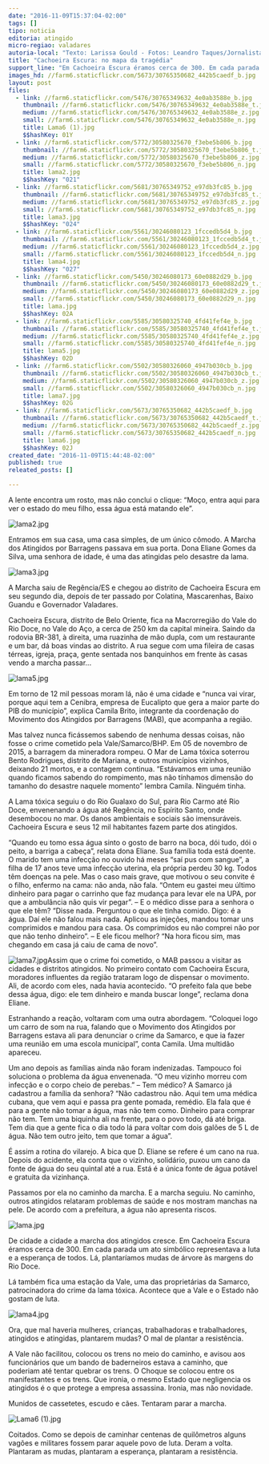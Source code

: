 ```yaml
---
date: "2016-11-09T15:37:04-02:00"
tags: []
tipo: noticia
editoria: atingido
micro-regiao: valadares
autoria-local: "Texto: Larissa Gould - Fotos: Leandro Taques/Jornalistas Livres"
title: "Cachoeira Escura: no mapa da tragédia"
support_line: "Em Cachoeira Escura éramos cerca de 300. Em cada parada um ato simbólico representava a luta e a esperança de todos. Lá, plantaríamos mudas de árvore às margens do Rio Doce."
images_hd: //farm6.staticflickr.com/5673/30765350682_442b5caedf_b.jpg
layout: post
files:
  - link: //farm6.staticflickr.com/5476/30765349632_4e0ab3588e_b.jpg
    thumbnail: //farm6.staticflickr.com/5476/30765349632_4e0ab3588e_t.jpg
    medium: //farm6.staticflickr.com/5476/30765349632_4e0ab3588e_z.jpg
    small: //farm6.staticflickr.com/5476/30765349632_4e0ab3588e_n.jpg
    title: Lama6 (1).jpg
    $$hashKey: 01Y
  - link: //farm6.staticflickr.com/5772/30580325670_f3ebe5b806_b.jpg
    thumbnail: //farm6.staticflickr.com/5772/30580325670_f3ebe5b806_t.jpg
    medium: //farm6.staticflickr.com/5772/30580325670_f3ebe5b806_z.jpg
    small: //farm6.staticflickr.com/5772/30580325670_f3ebe5b806_n.jpg
    title: lama2.jpg
    $$hashKey: "021"
  - link: //farm6.staticflickr.com/5681/30765349752_e97db3fc85_b.jpg
    thumbnail: //farm6.staticflickr.com/5681/30765349752_e97db3fc85_t.jpg
    medium: //farm6.staticflickr.com/5681/30765349752_e97db3fc85_z.jpg
    small: //farm6.staticflickr.com/5681/30765349752_e97db3fc85_n.jpg
    title: lama3.jpg
    $$hashKey: "024"
  - link: //farm6.staticflickr.com/5561/30246080123_1fccedb5d4_b.jpg
    thumbnail: //farm6.staticflickr.com/5561/30246080123_1fccedb5d4_t.jpg
    medium: //farm6.staticflickr.com/5561/30246080123_1fccedb5d4_z.jpg
    small: //farm6.staticflickr.com/5561/30246080123_1fccedb5d4_n.jpg
    title: lama4.jpg
    $$hashKey: "027"
  - link: //farm6.staticflickr.com/5450/30246080173_60e0882d29_b.jpg
    thumbnail: //farm6.staticflickr.com/5450/30246080173_60e0882d29_t.jpg
    medium: //farm6.staticflickr.com/5450/30246080173_60e0882d29_z.jpg
    small: //farm6.staticflickr.com/5450/30246080173_60e0882d29_n.jpg
    title: lama.jpg
    $$hashKey: 02A
  - link: //farm6.staticflickr.com/5585/30580325740_4fd41fef4e_b.jpg
    thumbnail: //farm6.staticflickr.com/5585/30580325740_4fd41fef4e_t.jpg
    medium: //farm6.staticflickr.com/5585/30580325740_4fd41fef4e_z.jpg
    small: //farm6.staticflickr.com/5585/30580325740_4fd41fef4e_n.jpg
    title: lama5.jpg
    $$hashKey: 02D
  - link: //farm6.staticflickr.com/5502/30580326060_4947b030cb_b.jpg
    thumbnail: //farm6.staticflickr.com/5502/30580326060_4947b030cb_t.jpg
    medium: //farm6.staticflickr.com/5502/30580326060_4947b030cb_z.jpg
    small: //farm6.staticflickr.com/5502/30580326060_4947b030cb_n.jpg
    title: lama7.jpg
    $$hashKey: 02G
  - link: //farm6.staticflickr.com/5673/30765350682_442b5caedf_b.jpg
    thumbnail: //farm6.staticflickr.com/5673/30765350682_442b5caedf_t.jpg
    medium: //farm6.staticflickr.com/5673/30765350682_442b5caedf_z.jpg
    small: //farm6.staticflickr.com/5673/30765350682_442b5caedf_n.jpg
    title: lama6.jpg
    $$hashKey: 02J
created_date: "2016-11-09T15:44:48-02:00"
published: true
releated_posts: []

---
```

<p>A lente encontra um rosto, mas n&atilde;o conclui o clique: &ldquo;Mo&ccedil;o, entra aqui para ver o estado do meu filho, essa &aacute;gua est&aacute; matando ele&rdquo;.</p>

<p><img alt="lama2.jpg" src="//farm6.staticflickr.com/5772/30580325670_f3ebe5b806_b.jpg" /></p>

<p>Entramos em sua casa, uma casa simples, de um &uacute;nico c&ocirc;modo. A Marcha dos Atingidos por Barragens passava em sua porta. Dona Eliane Gomes da Silva, uma senhora de idade, &eacute; uma das atingidas pelo desastre da lama.</p>

<p><img alt="lama3.jpg" src="//farm6.staticflickr.com/5681/30765349752_e97db3fc85_b.jpg" /></p>

<p>A Marcha saiu de Reg&ecirc;ncia/ES e chegou ao distrito de Cachoeira Escura em seu segundo dia, depois de ter passado por Colatina, Mascarenhas, Baixo Guandu e Governador Valadares.</p>

<p>Cachoeira Escura, distrito de Belo Oriente, fica na Macrorregi&atilde;o do Vale do Rio Doce, no Vale do A&ccedil;o, a cerca de 250 km da capital mineira. Saindo da rodovia BR-381, &agrave; direita, uma ruazinha de m&atilde;o dupla, com um restaurante e um bar, d&aacute; boas vindas ao distrito. A rua segue com uma fileira de casas t&eacute;rreas, igreja, pra&ccedil;a, gente sentada nos banquinhos em frente &agrave;s casas vendo a marcha passar...</p>

<p><img alt="lama5.jpg" src="//farm6.staticflickr.com/5585/30580325740_4fd41fef4e_b.jpg" /></p>

<p>Em torno de 12 mil pessoas moram l&aacute;, n&atilde;o &eacute; uma cidade e &ldquo;nunca vai virar, porque aqui tem a Cenibra, empresa de Eucalipto que gera a maior parte do PIB do munic&iacute;pio&rdquo;, explica Camila Brito, integrante da coordena&ccedil;&atilde;o do Movimento dos Atingidos por Barragens (MAB), que acompanha a regi&atilde;o.</p>

<p>Mas talvez nunca fic&aacute;ssemos sabendo de nenhuma dessas coisas, n&atilde;o fosse o crime cometido pela Vale/Samarco/BHP. Em 05 de novembro de 2015, a barragem da mineradora rompeu. O Mar de Lama t&oacute;xica soterrou Bento Rodrigues, distrito de Mariana, e outros munic&iacute;pios vizinhos, deixando 21 mortos, e a contagem continua. &ldquo;Est&aacute;vamos em uma reuni&atilde;o quando ficamos sabendo do rompimento, mas n&atilde;o t&iacute;nhamos dimens&atilde;o do tamanho do desastre naquele momento&rdquo; lembra Camila. Ningu&eacute;m tinha.</p>

<p>A Lama t&oacute;xica seguiu o do Rio Gualaxo do Sul, para Rio Carmo at&eacute; Rio Doce, envenenando a &aacute;gua at&eacute; Reg&ecirc;ncia, no Esp&iacute;rito Santo, onde desembocou no mar. Os danos ambientais e sociais s&atilde;o imensur&aacute;veis. Cachoeira Escura e seus 12 mil habitantes fazem parte dos atingidos.</p>

<p>&ldquo;Quando eu tomo essa &aacute;gua sinto o gosto de barro na boca, d&oacute;i tudo, d&oacute;i o peito, a barriga a cabe&ccedil;a&rdquo;, relata dona Eliane. Sua fam&iacute;lia toda est&aacute; doente. O marido tem uma infec&ccedil;&atilde;o no ouvido h&aacute; meses &ldquo;sa&iacute; pus com sangue&rdquo;, a filha de 17 anos teve uma infec&ccedil;&atilde;o uterina, ela pr&oacute;pria perdeu 30 kg. Todos t&ecirc;m doen&ccedil;as na pele. Mas o caso mais grave, que motivou o seu convite &eacute; o filho, enfermo na cama: n&atilde;o anda, n&atilde;o fala. &ldquo;Ontem eu gastei meu &uacute;ltimo dinheiro para pagar o carrinho que faz mudan&ccedil;a para levar ele na UPA, por que a ambul&acirc;ncia n&atilde;o quis vir pegar&rdquo;. &ndash; E o m&eacute;dico disse para a senhora o que ele t&ecirc;m? &ldquo;Disse nada. Perguntou o que ele tinha comido. Digo: &eacute; a &aacute;gua. Da&iacute; ele n&atilde;o falou mais nada. Aplicou as inje&ccedil;&otilde;es, mandou tomar uns comprimidos e mandou para casa. Os comprimidos eu n&atilde;o comprei n&atilde;o por que n&atilde;o tenho dinheiro&rdquo;. &ndash; E ele ficou melhor? &ldquo;Na hora ficou sim, mas chegando em casa j&aacute; caiu de cama de novo&rdquo;.</p>

<p><img alt="lama7.jpg" src="//farm6.staticflickr.com/5502/30580326060_4947b030cb_b.jpg" />Assim que o crime foi cometido, o MAB passou a visitar as cidades e distritos atingidos. No primeiro contato com Cachoeira Escura, moradores influentes da regi&atilde;o trataram logo de dispensar o movimento. Ali, de acordo com eles, nada havia acontecido. &ldquo;O prefeito fala que bebe dessa &aacute;gua, digo: ele tem dinheiro e manda buscar longe&rdquo;, reclama dona Eliane.</p>

<p>Estranhando a rea&ccedil;&atilde;o, voltaram com uma outra abordagem. &ldquo;Coloquei logo um carro de som na rua, falando que o Movimento dos Atingidos por Barragens estava ali para denunciar o crime da Samarco, e que ia fazer uma reuni&atilde;o em uma escola municipal&rdquo;, conta Camila. Uma multid&atilde;o apareceu.</p>

<p>Um ano depois as fam&iacute;lias ainda n&atilde;o foram indenizadas. Tampouco foi soluciona o problema da &aacute;gua envenenada. &ldquo;O meu vizinho morreu com infec&ccedil;&atilde;o e o corpo cheio de perebas.&rdquo; &ndash; Tem m&eacute;dico? A Samarco j&aacute; cadastrou a fam&iacute;lia da senhora? &ldquo;N&atilde;o cadastrou n&atilde;o. Aqui tem uma m&eacute;dica cubana, que vem aqui e passa pra gente pomada, rem&eacute;dio. Ela fala que &eacute; para a gente n&atilde;o tomar a &aacute;gua, mas n&atilde;o tem como. Dinheiro para comprar n&atilde;o tem. Tem uma biquinha ali na frente, para o povo todo, d&aacute; at&eacute; briga. Tem dia que a gente fica o dia todo l&aacute; para voltar com dois gal&otilde;es de 5 L de &aacute;gua. N&atilde;o tem outro jeito, tem que tomar a &aacute;gua&rdquo;.</p>

<p>&Eacute; assim a rotina do vilarejo. A bica que D. Eliane se refere &eacute; um cano na rua. Depois do acidente, ela conta que o vizinho, solid&aacute;rio, puxou um cano da fonte de &aacute;gua do seu quintal at&eacute; a rua. Est&aacute; &eacute; a &uacute;nica fonte de &aacute;gua pot&aacute;vel e gratuita da vizinhan&ccedil;a.</p>

<p>Passamos por ela no caminho da marcha. E a marcha seguiu. No caminho, outros atingidos relataram problemas de sa&uacute;de e nos mostram manchas na pele. De acordo com a prefeitura, a &aacute;gua n&atilde;o apresenta riscos.</p>

<p><img alt="lama.jpg" src="//farm6.staticflickr.com/5450/30246080173_60e0882d29_b.jpg" /></p>

<p>De cidade a cidade a marcha dos atingidos cresce. Em Cachoeira Escura &eacute;ramos cerca de 300. Em cada parada um ato simb&oacute;lico representava a luta e a esperan&ccedil;a de todos. L&aacute;, plantar&iacute;amos mudas de &aacute;rvore &agrave;s margens do Rio Doce.</p>

<p>L&aacute; tamb&eacute;m fica uma esta&ccedil;&atilde;o da Vale, uma das propriet&aacute;rias da Samarco, patrocinadora do crime da lama t&oacute;xica. Acontece que a Vale e o Estado n&atilde;o gostam de luta.</p>

<p><img alt="lama4.jpg" src="//farm6.staticflickr.com/5561/30246080123_1fccedb5d4_b.jpg" /></p>

<p>Ora, que mal haveria mulheres, crian&ccedil;as, trabalhadoras e trabalhadores, atingidos e atingidas, plantarem mudas? O mal de plantar a resist&ecirc;ncia.</p>

<p>A Vale n&atilde;o facilitou, colocou os trens no meio do caminho, e avisou aos funcion&aacute;rios que um bando de baderneiros estava a caminho, que poderiam at&eacute; tentar quebrar os trens. O Choque se colocou entre os manifestantes e os trens. Que ironia, o mesmo Estado que negligencia os atingidos &eacute; o que protege a empresa assassina. Ironia, mas n&atilde;o novidade.</p>

<p>Munidos de cassetetes, escudo e c&atilde;es. Tentaram parar a marcha.</p>

<p><img alt="Lama6 (1).jpg" src="//farm6.staticflickr.com/5476/30765349632_4e0ab3588e_b.jpg" /></p>

<p>Coitados. Como se depois de caminhar centenas de quil&ocirc;metros alguns vag&otilde;es e militares fossem parar aquele povo de luta. Deram a volta. Plantaram as mudas, plantaram a esperan&ccedil;a, plantaram a resist&ecirc;ncia.&nbsp; &nbsp; &nbsp;</p>
